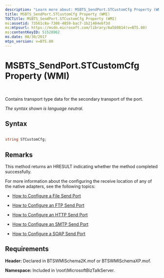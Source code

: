 ```yaml
---
description: "Learn more about: MSBTS_SendPort.STCustomCfg Property (WMI)"
title: MSBTS_SendPort.STCustomCfg Property (WMI)
TOCTitle: MSBTS_SendPort.STCustomCfg Property (WMI)
ms:assetid: 73561c8a-7308-4859-bac7-1b21404ebf3d
ms:mtpsurl: https://msdn.microsoft.com/library/Aa560814(v=BTS.80)
ms:contentKeyID: 51528962
ms.date: 08/30/2017
mtps_version: v=BTS.80
---
```


# MSBTS\_SendPort.STCustomCfg Property (WMI)

 

Contains transport type data for the secondary transport of the port.

*The syntax shown is language neutral.*

## Syntax

```C#
  
string STCustomCfg;  
```

## Remarks

This method returns an HRESULT indicating whether the method completed successfully.

For more information about the configuring the receive location of any of the native adapters, see the following topics:

  - [How to Configure a File Send Port](https://msdn.microsoft.com/library/aa578662\(v=bts.80\))

  - [How to Configure an FTP Send Port](https://msdn.microsoft.com/library/aa546802\(v=bts.80\))

  - [How to Configure an HTTP Send Port](https://msdn.microsoft.com/library/aa559324\(v=bts.80\))

  - [How to Configure an SMTP Send Port](https://msdn.microsoft.com/library/aa578155\(v=bts.80\))

  - [How to Configure a SOAP Send Port](https://msdn.microsoft.com/library/aa559642\(v=bts.80\))

## Requirements

**Header:** Declared in BTSWMISchema2K.mof or BTSWMISchemaXP.mof.

**Namespace:** Included in \\root\\MicrosoftBizTalkServer.

